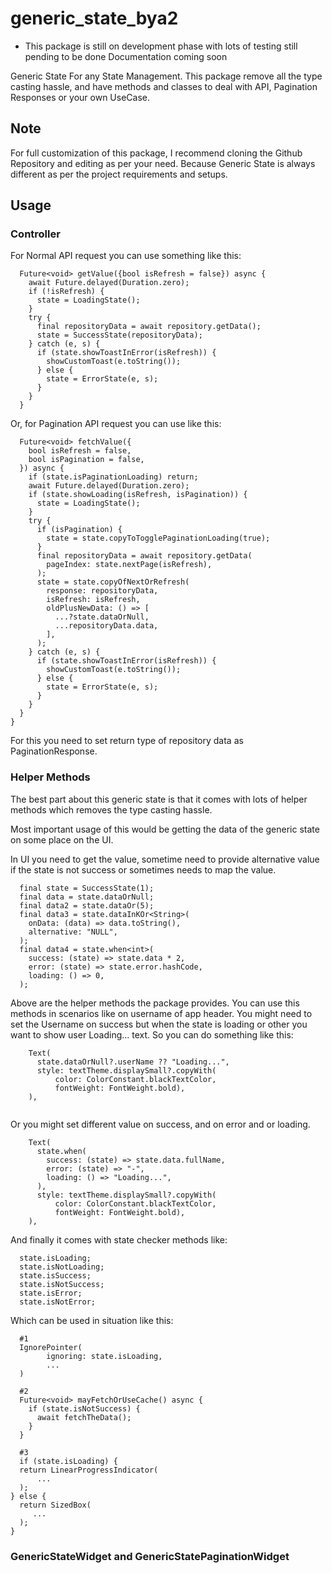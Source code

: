 # generic_state_bya2

* This package is still on development phase with lots of testing still pending to be done
  Documentation coming soon

Generic State For any State Management. This package remove all the type casting hassle, and have
methods and classes to deal with API, Pagination Responses or your own UseCase.

## Note

For full customization of this package, I recommend cloning the Github Repository and editing as per
your need.
Because Generic State is always different as per the project requirements and setups.

## Usage

### Controller

For Normal API request you can use something like this:

```
  Future<void> getValue({bool isRefresh = false}) async {
    await Future.delayed(Duration.zero);
    if (!isRefresh) {
      state = LoadingState();
    }
    try {
      final repositoryData = await repository.getData();
      state = SuccessState(repositoryData);
    } catch (e, s) {
      if (state.showToastInError(isRefresh)) {
        showCustomToast(e.toString());
      } else {
        state = ErrorState(e, s);
      }
    }
  }
```

Or, for Pagination API request you can use like this:

```
  Future<void> fetchValue({
    bool isRefresh = false,
    bool isPagination = false,
  }) async {
    if (state.isPaginationLoading) return;
    await Future.delayed(Duration.zero);
    if (state.showLoading(isRefresh, isPagination)) {
      state = LoadingState();
    }
    try {
      if (isPagination) {
        state = state.copyToTogglePaginationLoading(true);
      }
      final repositoryData = await repository.getData(
        pageIndex: state.nextPage(isRefresh),
      );
      state = state.copyOfNextOrRefresh(
        response: repositoryData,
        isRefresh: isRefresh,
        oldPlusNewData: () => [
          ...?state.dataOrNull,
          ...repositoryData.data,
        ],
      );
    } catch (e, s) {
      if (state.showToastInError(isRefresh)) {
        showCustomToast(e.toString());
      } else {
        state = ErrorState(e, s);
      }
    }
  }
}

```
For this you need to set return type of repository data as PaginationResponse.

### Helper Methods

The best part about this generic state is that it comes with lots of helper methods which removes
the type casting hassle.

Most important usage of this would be getting the data of the generic state on some place on the UI.

In UI you need to get the value, sometime need to provide alternative value if the state is not
success or sometimes needs to map the value.

```
  final state = SuccessState(1);
  final data = state.dataOrNull;
  final data2 = state.dataOr(5);
  final data3 = state.dataInKOr<String>(
    onData: (data) => data.toString(),
    alternative: "NULL",
  );
  final data4 = state.when<int>(
    success: (state) => state.data * 2,
    error: (state) => state.error.hashCode,
    loading: () => 0,
  );
```

Above are the helper methods the package provides.
You can use this methods in scenarios like on username of app header. You might need to set the
Username on success but
when the state is loading or other you want to show user Loading... text. So you can do something
like this:

```
    Text(
      state.dataOrNull?.userName ?? "Loading...",
      style: textTheme.displaySmall?.copyWith(
          color: ColorConstant.blackTextColor,
          fontWeight: FontWeight.bold),
    ),
        
```
Or you might set different value on success, and on error and or loading.
```   
    Text(
      state.when(
        success: (state) => state.data.fullName,
        error: (state) => "-",
        loading: () => "Loading...",
      ),
      style: textTheme.displaySmall?.copyWith(
          color: ColorConstant.blackTextColor,
          fontWeight: FontWeight.bold),
    ),
```
And finally it comes with state checker methods like:
``` 
  state.isLoading;
  state.isNotLoading;
  state.isSuccess;
  state.isNotSuccess;
  state.isError;
  state.isNotError;
```
Which can be used in situation like this:
``` 
  #1
  IgnorePointer(
        ignoring: state.isLoading,
        ...
  )
  
  #2
  Future<void> mayFetchOrUseCache() async {
    if (state.isNotSuccess) {
      await fetchTheData();
    }
  }
  
  #3
  if (state.isLoading) {
  return LinearProgressIndicator(
      ...
  );
} else {
  return SizedBox(
     ...
  );
} 
```

### GenericStateWidget and GenericStatePaginationWidget


